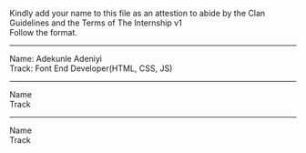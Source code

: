 Kindly add your name to this file as an attestion to abide by the Clan Guidelines and the Terms of The Internship v1
<br/> Follow the format.<br/> 
___
Name: Adekunle Adeniyi <br/>
Track: Font End Developer(HTML, CSS, JS)
___
Name <br/>
Track
___
Name <br/>
Track
